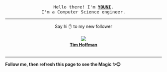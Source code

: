 <p align='center'>
    <samp>Hello there! I'm <b><a href='https://github.com/abdelyouni'>YOUNI</a></b>.<br>
        I'm a Computer Science engineer.
    </samp>
</p>
<hr>
<p align='center'>
    <span>Say hi ✋ to my new follower </span></br></br>
    <img src='https://itspot.ma/github/spikeack_avatar.png'><b></br>
    <a href='https://github.com/spikeack'>Tim Hoffman</a></b></br></br>
</p>
<hr>
<b>Follow me, then refresh this page to see the Magic ✨😉</b>